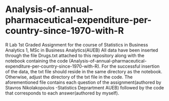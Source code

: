 # Analysis-of-annual-pharmaceutical-expenditure-per-country-since-1970-with-R
R Lab 1st Graded Assignment for the course of Statistics in Business Analytics 1, MSc in Business Analytics(AUEB)
All  data have been inserted through the file Drugs.txt attached to this repository along with the notebook containing the code (Analysis-of-annual-pharmaceutical-expenditure-per-country-since-1970-with-R). For the successful insertion of the data, the txt file should reside in the same directory as the notebook. Otherwise, adjust the directory of the txt file in the code.
The aforementioned file contains each question of the assignment(authored by Stavros Nikolakopoulos -Statistics Deprartment AUEB) followed by the code that corresponds to each answer(authored by myself).
